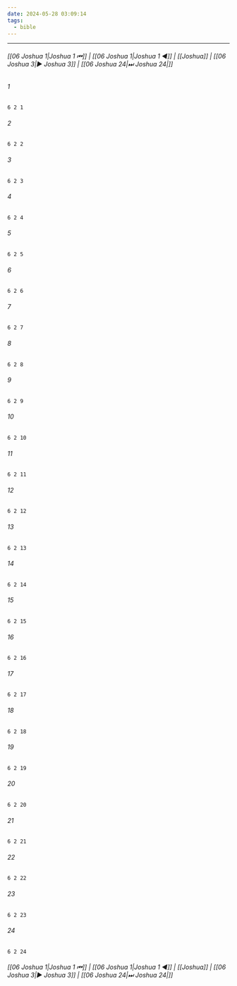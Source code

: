 ```yaml
---
date: 2024-05-28 03:09:14
tags:
  - bible
---
```

___

###### [[06 Joshua 1|Joshua 1 ⏮]] | [[06 Joshua 1|Joshua 1 ◀]] | [[Joshua]] | [[06 Joshua 3|▶ Joshua 3]] | [[06 Joshua 24|⏭ Joshua 24|]]

###### 1
``` verse
6 2 1 
```
###### 2
``` verse
6 2 2 
```
###### 3
``` verse
6 2 3 
```
###### 4
``` verse
6 2 4 
```
###### 5
``` verse
6 2 5 
```
###### 6
``` verse
6 2 6 
```
###### 7
``` verse
6 2 7 
```
###### 8
``` verse
6 2 8 
```
###### 9
``` verse
6 2 9 
```
###### 10
``` verse
6 2 10 
```
###### 11
``` verse
6 2 11 
```
###### 12
``` verse
6 2 12 
```
###### 13
``` verse
6 2 13 
```
###### 14
``` verse
6 2 14 
```
###### 15
``` verse
6 2 15 
```
###### 16
``` verse
6 2 16 
```
###### 17
``` verse
6 2 17 
```
###### 18
``` verse
6 2 18 
```
###### 19
``` verse
6 2 19 
```
###### 20
``` verse
6 2 20 
```
###### 21
``` verse
6 2 21 
```
###### 22
``` verse
6 2 22 
```
###### 23
``` verse
6 2 23 
```
###### 24
``` verse
6 2 24 
```

###### [[06 Joshua 1|Joshua 1 ⏮]] | [[06 Joshua 1|Joshua 1 ◀]] | [[Joshua]] | [[06 Joshua 3|▶ Joshua 3]] | [[06 Joshua 24|⏭ Joshua 24|]]

